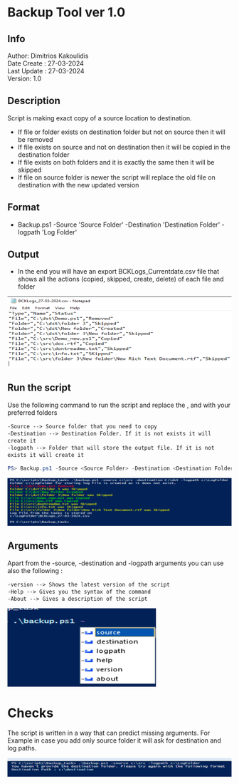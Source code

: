 # Backup Tool ver 1.0
## Info
 Author: Dimitrios Kakoulidis <br>
 Date Create : 27-03-2024 <br>
 Last Update : 27-03-2024 <br>
 Version: 1.0

 ## Description 
   Script is making exact copy of a source location to destination.
   - If file or folder exists on destination folder but not on source then it will be removed
   - If file exists on source and not on destination then it will be copied in the destination folder
   - If file exists on both folders and it is  exactly the same then it will be skipped 
   - If file on source folder is newer the script will replace the old file on destination with the new updated version
 
 ## Format
   - Backup.ps1 -Source 'Source Folder' -Destination 'Destination Folder' -logpath 'Log Folder'  
  
 ## Output
   - In the end you will have an export BCKLogs_Currentdate.csv file that shows all the actions (copied, skipped, create, delete) of each file and folder
 
 ![Alt text](/screenshots/report.png?raw=true "CSV Export")


 ## Run the script
 
   Use the following command to run the script and replace the <Source Folder>, <Destination Folder> and <Log Folder> with your preferred folders
```
-Source --> Source folder that you need to copy
-Destination --> Destination Folder. If it is not exists it will create it
-logpath --> Folder that will store the output file. If it is not exists it will create it
```

   
```powershell
PS> Backup.ps1 -Source <Source Folder> -Destination <Destination Folder> -logpath <Log Folder> 
```

   ![Alt text](/screenshots/Output.png?raw=true "Console Output")

## Arguments
Apart from the -source, -destination and -logpath arguments you can use also the following :
```
-version --> Shows the latest version of the script
-Help --> Gives you the syntax of the command
-About --> Gives a description of the script
```

 ![Alt text](/screenshots/triggers.png?raw=true "Arguments")

# Checks

The script is written in a way that can predict missing arguments. For Example in case you add only source folder it will ask for destination and log paths. 

 ![Alt text](/screenshots/no_dest_folder.png?raw=true "Error")
